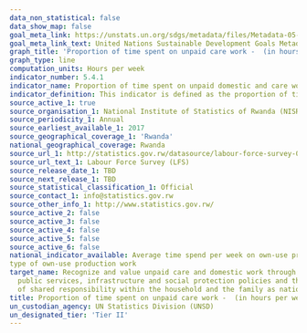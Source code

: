 ```yaml
---
data_non_statistical: false
data_show_map: false
goal_meta_link: https://unstats.un.org/sdgs/metadata/files/Metadata-05-04-01.pdf
goal_meta_link_text: United Nations Sustainable Development Goals Metadata (PDF 337 KB)
graph_title: 'Proportion of time spent on unpaid care work -  (in hours per week)'
graph_type: line
computation_units: Hours per week 
indicator_number: 5.4.1
indicator_name: Proportion of time spent on unpaid domestic and care work, by sex,age and location
indicator_definition: This indicator is defined as the proportion of time spent in a day on unpaid domestic and care work by men and women. Unpaid domestic and care work refers to activities related to the provision of services for own final use by household members, or by family members living in other households.
source_active_1: true
source_organisation_1: National Institute of Statistics of Rwanda (NISR) 
source_periodicity_1: Annual  
source_earliest_available_1: 2017
source_geographical_coverage_1: 'Rwanda'
national_geographical_coverage: Rwanda
source_url_1: http://statistics.gov.rw/datasource/labour-force-survey-0
source_url_text_1: Labour Force Survey (LFS)
source_release_date_1: TBD
source_next_release_1: TBD
source_statistical_classification_1: Official
source_contact_1: info@statistics.gov.rw
source_other_info_1: http://www.statistics.gov.rw/
source_active_2: false
source_active_3: false
source_active_4: false
source_active_5: false
source_active_6: false
national_indicator_available: Average time spend per week on own-use production - Population 16 years old and over engaged in some
type of own-use production work
target_name: Recognize and value unpaid care and domestic work through the provision of
  public services, infrastructure and social protection policies and the promotion
  of shared responsibility within the household and the family as nationally appropriate
title: Proportion of time spent on unpaid care work -  (in hours per week)
un_custodian_agency: UN Statistics Division (UNSD)
un_designated_tier: 'Tier II'
---
```

